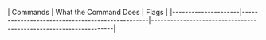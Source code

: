 |     Commands        |           What the Command Does                 |                           Flags                                  | |---------------------|-------------------------------------------------|------------------------------------------------------------------|                                    
